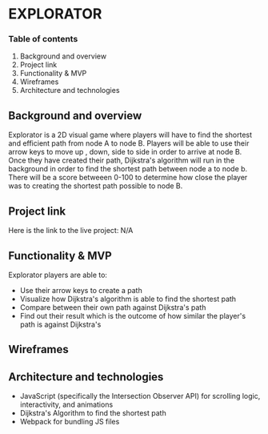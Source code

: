 # EXPLORATOR

### Table of contents
1. Background and overview
2. Project link
3. Functionality & MVP
4. Wireframes
5. Architecture and technologies

## Background and overview
Explorator is a 2D visual game where players will have to find the shortest and efficient path from node A to node B. Players will be able to use their arrow keys to move up , down, side to side in order to arrive at node B. Once they have created their path, Dijkstra's algorithm will run in the background in order to find the shortest path between node a to node b. There will be a score betweeen 0-100 to determine how close the player was to creating the shortest path possible to node B.

## Project link
Here is the link to the live project: N/A

## Functionality & MVP
Explorator players are able to: 
* Use their arrow keys to create a path 
* Visualize how Dijkstra's algorithm is able to find the shortest path
* Compare between their own path against Dijkstra's path
* Find out their result which is the outcome of how similar the player's path is against Dijkstra's

## Wireframes

## Architecture and technologies
* JavaScript (specifically the Intersection Observer API) for scrolling logic, interactivity, and animations
* Dijkstra's Algorithm to find the shortest path
* Webpack for bundling JS files
